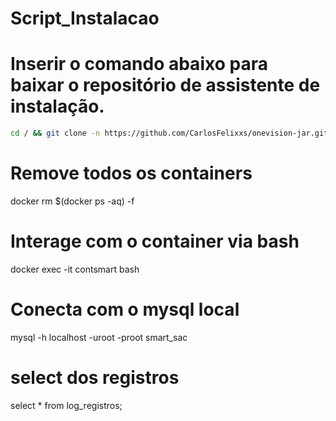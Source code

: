 # Script_Instalacao

# Inserir o comando abaixo para baixar o repositório de assistente de instalação.

```sh
cd / && git clone -n https://github.com/CarlosFelixxs/onevision-jar.git && cd /./onevision-jar/ && chmod +777 script-mestre.sh && ./script-mestre.sh
```

# Remove todos os containers

docker rm $(docker ps -aq) -f

# Interage com o container via bash

docker exec -it contsmart bash

# Conecta com o mysql local

mysql -h localhost -uroot -proot smart_sac

# select dos registros

select \* from log_registros;

